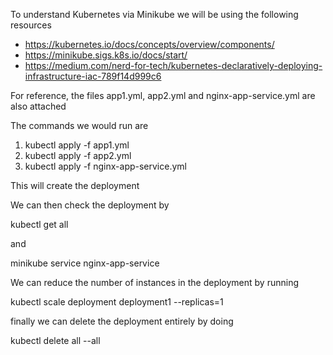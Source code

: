 To understand Kubernetes via Minikube we will be using the following resources

* https://kubernetes.io/docs/concepts/overview/components/
* https://minikube.sigs.k8s.io/docs/start/
* https://medium.com/nerd-for-tech/kubernetes-declaratively-deploying-infrastructure-iac-789f14d999c6

For reference, the files app1.yml, app2.yml and nginx-app-service.yml are also attached

The commands we would run are

1. kubectl apply -f app1.yml
2. kubectl apply -f app2.yml
3. kubectl apply -f nginx-app-service.yml

This will create the deployment

We can then check the deployment by 

kubectl get all

and

minikube service nginx-app-service

We can reduce the number of instances in the deployment by running

kubectl scale deployment deployment1 --replicas=1

finally we can delete the deployment entirely by doing

kubectl delete all --all